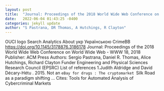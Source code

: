 ```yaml
---
layout: post
title:  "Journal: Proceedings of the 2018 World Wide Web Conference on World Wide Web-WWW 18, 2018"
date:   2022-06-04 01:43:25 -0400
categories: jekyll update
author: "S Pastrana, DR Thomas, A Hutchings, R Clayton"
---
```

OUCI logo Search Analytics About укр Українською CrimeBB https://doi.org/10.1145/3178876.3186178   Journal: Proceedings of the 2018 World Wide Web Conference on World Wide Web   - WWW  18, 2018 Publisher: ACM Press Authors: Sergio Pastrana, Daniel R. Thomas,   Alice Hutchings, Richard Clayton Funder Engineering and Physical Sciences   Research Council (EPSRC) List of references 1.Judith Aldridge and David D&#233;cary-H&#233;tu   . 2015. Not an `eBay for drugs : The cryptomarket `Silk Road  as a paradigm shifting … Cites: ‪Tools for Automated Analysis of Cybercriminal Markets‬